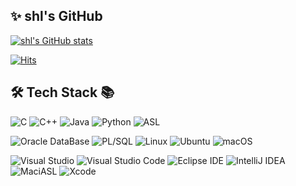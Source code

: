 ## ✨ shl's GitHub

[![shl's GitHub stats](https://github-readme-stats-git-masterrstaa-rickstaa.vercel.app/api?username=lshbluesky&show_icons=true&title_color=FFFFFF&include_all_commits=true&text_color=FFFFFF&icon_color=FFFFFF&bg_color=50,B2EBF4,BBDFF3,C9DDF1,D4DEF3,DDDEF3,E6DEF3,EBDDF2)](https://github.com/anuraghazra/github-readme-stats)

[![Hits](https://hits.seeyoufarm.com/api/count/incr/badge.svg?url=https%3A%2F%2Fgithub.com%2Flshbluesky&count_bg=%2379C83D&title_bg=%23555555&icon=&icon_color=%23E7E7E7&title=Hits&edge_flat=false)](https://hits.seeyoufarm.com)

## 🛠️ Tech Stack 📚

![C](https://img.shields.io/badge/C-A8B9CC?style=flat-square&logo=C&logoColor=white)
![C++](https://img.shields.io/badge/C++-00599C?style=flat-square&logo=C%2B%2B&logoColor=white)
![Java](https://img.shields.io/badge/Java-007396?style=flat-square&logo=OpenJDK&logoColor=white)
![Python](https://img.shields.io/badge/Python-3776AB?style=flat-square&logo=Python&logoColor=white)
![ASL](https://img.shields.io/badge/ACPI%20Source%20Language%20%28ASL%29-0071C5?style=flat-square&logo=Intel&logoColor=white)

![Oracle DataBase](https://img.shields.io/badge/Oracle%20DataBase-F80000?style=flat-square&logo=Oracle&logoColor=white)
![PL/SQL](https://img.shields.io/badge/PL%2FSQL-F80000?style=flat-square&logo=Oracle&logoColor=white)
![Linux](https://img.shields.io/badge/Linux-FCC624?style=flat-square&logo=Linux&logoColor=black)
![Ubuntu](https://img.shields.io/badge/Ubuntu-E95420?style=flat-square&logo=Ubuntu&logoColor=white)
![macOS](https://img.shields.io/badge/macOS-000000?style=flat-square&logo=macOS&logoColor=white)

![Visual Studio](https://img.shields.io/badge/Visual-Studio-5C2D91?style=flat-square&logo=Visual-Studio&logoColor=white)
![Visual Studio Code](https://img.shields.io/badge/Visual%20Studio-Code-007ACC?style=flat-square&logo=Visual-Studio-Code&logoColor=white)
![Eclipse IDE](https://img.shields.io/badge/Eclipse-IDE-2C2255?style=flat-square&logo=Eclipse&logoColor=white)
![IntelliJ IDEA](https://img.shields.io/badge/IntelliJ-IDEA-000000?style=flat-square&logo=IntelliJ-IDEA&logoColor=white)
![MaciASL](https://img.shields.io/badge/MaciASL-0071C5?style=flat-square&logo=Intel&logoColor=white)
![Xcode](https://img.shields.io/badge/Xcode-147EFB?style=flat-square&logo=Xcode&logoColor=white)

